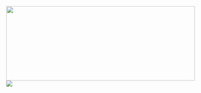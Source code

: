 <img height=200 width=100% src="https://media4.giphy.com/media/cNFFHJ5Ki8KBJbS2Lt/giphy.gif?cid=ecf05e47myru87oywzf1tnzettmugh43evcvi5cq31irspe0&ep=v1_gifs_search&rid=giphy.gif&ct=g"/>
<img src="https://capsule-render.vercel.app/api?type=slice&color=gradient&height=300&section=header&text=HI%20THERE😀&fontSize=90&animation=twinkling&reversal=true" />
